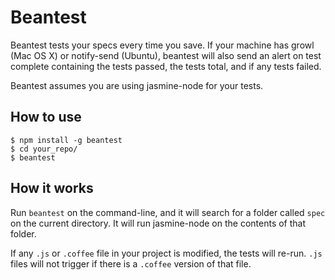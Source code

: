 # Beantest

Beantest tests your specs every time you save. If your machine has growl (Mac OS X) or notify-send (Ubuntu), beantest will also send an alert on test complete containing the tests passed, the tests total, and if any tests failed.

Beantest assumes you are using jasmine-node for your tests.

## How to use

    $ npm install -g beantest
    $ cd your_repo/
    $ beantest

## How it works

Run `beantest` on the command-line, and it will search for a folder called `spec` on the current directory. It will run jasmine-node on the contents of that folder.

If any `.js` or `.coffee` file in your project is modified, the tests will re-run. `.js` files will not trigger if there is a `.coffee` version of that file.
